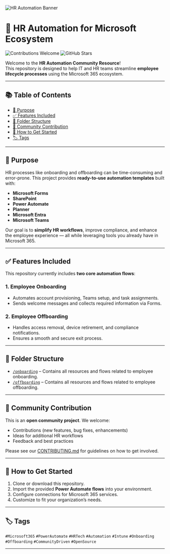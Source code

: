 ![HR Automation Banner](d2492dbe98.png)

# 🚀 HR Automation for Microsoft Ecosystem

![Contributions Welcome](https://img.shields.io/badge/contributions-welcome-brightgreen.svg)
![GitHub Stars](https://img.shields.io/github/stars/your-org/hr-automation?style=social)

Welcome to the **HR Automation Community Resource**!  
This repository is designed to help IT and HR teams streamline **employee lifecycle processes** using the Microsoft 365 ecosystem.

---

## 📚 Table of Contents
- [🎯 Purpose](#-purpose)
- [✅ Features Included](#-features-included)
- [📁 Folder Structure](#-folder-structure)
- [🤝 Community Contribution](#-community-contribution)
- [📌 How to Get Started](#-how-to-get-started)
- [🏷️ Tags](#-tags)

---

## 🎯 **Purpose**

HR processes like onboarding and offboarding can be time-consuming and error-prone. This project provides **ready-to-use automation templates** built with:

- **Microsoft Forms**  
- **SharePoint**  
- **Power Automate**  
- **Planner**  
- **Microsoft Entra**  
- **Microsoft Teams**  

Our goal is to **simplify HR workflows**, improve compliance, and enhance the employee experience — all while leveraging tools you already have in Microsoft 365.

---

## ✅ **Features Included**

This repository currently includes **two core automation flows**:

### 1. Employee Onboarding
- Automates account provisioning, Teams setup, and task assignments.
- Sends welcome messages and collects required information via Forms.

### 2. Employee Offboarding
- Handles access removal, device retirement, and compliance notifications.
- Ensures a smooth and secure exit process.

---

## 📁 Folder Structure

- [`/onboarding`](./onboarding) – Contains all resources and flows related to employee onboarding.
- [`/offboarding`](./offboarding) – Contains all resources and flows related to employee offboarding.

---

## 🤝 Community Contribution

This is an **open community project**. We welcome:
- Contributions (new features, bug fixes, enhancements)
- Ideas for additional HR workflows
- Feedback and best practices

Please see our [CONTRIBUTING.md](./CONTRIBUTING.md) for guidelines on how to get involved.

---

## 📌 **How to Get Started**

1. Clone or download this repository.
2. Import the provided **Power Automate flows** into your environment.
3. Configure connections for Microsoft 365 services.
4. Customize to fit your organization’s needs.

---

## 🏷️ Tags

`#Microsoft365` `#PowerAutomate` `#HRTech` `#Automation` `#Intune` `#Onboarding` `#Offboarding` `#CommunityDriven` `#OpenSource`

---
